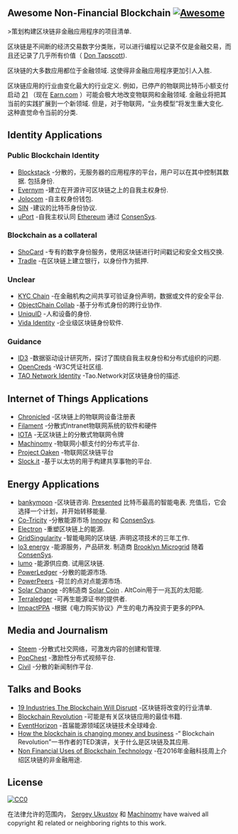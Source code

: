 <div class="github-widget" data-repo="machinomy/awesome-non-financial-blockchain"></div>

## Awesome Non-Financial Blockchain [![Awesome](https://cdn.rawgit.com/sindresorhus/awesome/d7305f38d29fed78fa85652e3a63e154dd8e8829/media/badge.svg)](https://github.com/sindresorhus/awesome)

&gt;策划构建区块链非金融应用程序的项目清单.

区块链是不间断的经济交易数字分类账，可以进行编程以记录不仅是金融交易，而且还记录了几乎所有价值（ [Don Tapscott](https://www.linkedin.com/pulse/whats-next-generation-internet-surprise-its-all-don-tapscott)).

区块链的大多数应用都位于金融领域. 这使得非金融应用程序更加引人入胜.

区块链应用的行业由变化最大的行业定义. 例如，已停产的物联网比特币小额支付启动 [21](https://21.co) （现在 [Earn.com](https://earn.com) ）可能会极大地改变物联网和金融领域. 金融业将把其当前的实践扩展到一个新领域. 但是，对于物联网，“业务模型”将发生重大变化. 这种直觉命令当前的分类.



## Identity Applications

### Public Blockchain Identity

- [Blockstack](https://blockstack.org)  -分散的，无服务器的应用程序的平台，用户可以在其中控制其数据. 包括身份.
- [Evernym](http://www.evernym.com) -建立在开源许可区块链之上的自我主权身份.
- [Jolocom](https://jolocom.com) -自主权身份钱包.
- [SIN](https://en.bitcoin.it/wiki/Identity_protocol_v1) -建议的比特币身份协议.
- [uPort](https://www.uport.me) -自我主权认同 [Ethereum](https://ethereum.org) 通过 [ConsenSys](https://consensys.net).

### Blockchain as a collateral

- [ShoCard](https://shocard.com) -专有的数字身份服务，使用区块链进行时间戳记和安全文档交换.
- [Tradle](https://tradle.io/) -在区块链上建立银行，以身份作为抵押.

### Unclear

- [KYC Chain](http://kyc-chain.com) -在金融机构之间共享可验证身份声明，数据或文件的安全平台.
- [ObjectChain Collab](http://www.objectchain-collab.com) -基于分布式身份的跨行业协作.
- [UniquID](http://uniquid.com) -人和设备的身份.
- [Vida Identity](https://vidaidentity.com) -企业级区块链身份软件.

### Guidance

- [ID3](https://idcubed.org) -数据驱动设计研究所，探讨了围绕自我主权身份和分布式组织的问题.
- [OpenCreds](http://opencreds.org) -W3C凭证社区组.
- [TAO Network Identity](http://tao.network/portfolio-item/the-identity-system/) -Tao.Network对区块链身份的描述.


## Internet of Things Applications

- [Chronicled](http://www.chronicled.com) -区块链上的物联网设备注册表
- [Filament](http://filament.com) -分散式Intranet物联网系统的软件和硬件
- [IOTA](http://www.iotatoken.com) -无区块链上的分散式物联网令牌
- [Machinomy](http://machinomy.com) -物联网小额支付的分布式平台.
- [Project Oaken](https://www.projectoaken.com) -物联网区块链平台
- [Slock.it](https://slock.it) -基于以太坊的用于构建共享事物的平台.


## Energy Applications

- [bankymoon](http://bankymoon.co.za/) -区块链咨询. [Presented](http://goo.gl/L6vJBx) 比特币最高的智能电表. 充值后，它会选择一个计划，并开始转移能量.
- [Co-Tricity](https://co-tricity.com/) -分散能源市场 [Innogy](https://innovationhub.innogy.com/) 和 [ConsenSys](https://consensys.net).
- [Electron](http://www.electron.org.uk/) -重塑区块链上的能源.
- [GridSingularity](http://gridsingularity.com)  -智能电网的区块链. 声明这项技术的三年工作.
- [lo3 energy](http://lo3energy.com)  -能源服务，产品研发. 制造商 [Brooklyn Microgrid](http://brooklynmicrogrid.com) 随着 [ConsenSys](https://consensys.net).
- [lumo](https://lumoenergy.com.au)  -能源供应商. 试用区块链.
- [PowerLedger](https://powerledger.io) -分散的能源市场.
- [PowerPeers](https://www.powerpeers.nl/) -荷兰的点对点能源市场.
- [Solar Change](http://www.solarchange.co/) -的制造商 [Solar Coin](http://solarcoin.org/) .  AltCoin用于一兆瓦的太阳能.
- [Terraledger](https://terraledger.com) -可再生能源证书的提供者.
- [ImpactPPA](https://impactppa.com) -根据《电力购买协议》产生的电力再投资于更多的PPA.

## Media and Journalism

- [Steem](https://steem.io) -分散式社交网络，可激发内容的创建和管理.
- [PopChest](https://popchest.com) -激励性分布式视频平台.
- [Civil](https://joincivil.com) -分散的新闻制作平台. 


## Talks and Books

- [19 Industries The Blockchain Will Disrupt](https://www.youtube.com/watch?v=G3psxs3gyf8) -区块链将改变的行业清单.
- [Blockchain Revolution](http://blockchain-revolution.com) -可能是有关区块链应用的最佳书籍.
- [EventHorizon](http://eventhorizon2017.com) -首届能源领域区块链技术全球峰会.
- [How the blockchain is changing money and business](https://www.youtube.com/watch?v=Pl8OlkkwRpc) -“ Blockchain Revolution”一书作者的TED演讲，关于什么是区块链及其应用.
- [Non Financial Uses of Blockchain Technology](https://www.youtube.com/watch?v=GGCHaphRjoM) -在2016年金融科技周上介绍区块链的非金融用途.


## License

[![CC0](http://mirrors.creativecommons.org/presskit/buttons/88x31/svg/cc-zero.svg)](https://creativecommons.org/publicdomain/zero/1.0/)

在法律允许的范围内， [Sergey Ukustov](https://github.com/ukstv) 和 [Machinomy](https://github.com/machinomy) have waived all copyright 和 related or neighboring rights to this work.
